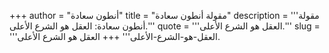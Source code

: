 +++
author = "أنطون سعادة"
title = "مقولة أنطون سعادة"
description = '''مقولة أنطون سعادة: العقل هو الشرع الأعلى.'''
quote = '''العقل هو الشرع الأعلى.'''
slug = '''العقل-هو-الشرع-الأعلى'''
+++
العقل هو الشرع الأعلى.
